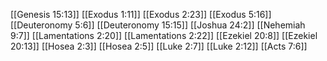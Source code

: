 [[Genesis 15:13]]
[[Exodus 1:11]]
[[Exodus 2:23]]
[[Exodus 5:16]]
[[Deuteronomy 5:6]]
[[Deuteronomy 15:15]]
[[Joshua 24:2]]
[[Nehemiah 9:7]]
[[Lamentations 2:20]]
[[Lamentations 2:22]]
[[Ezekiel 20:8]]
[[Ezekiel 20:13]]
[[Hosea 2:3]]
[[Hosea 2:5]]
[[Luke 2:7]]
[[Luke 2:12]]
[[Acts 7:6]]
